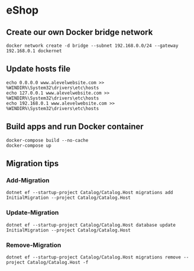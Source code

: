 ﻿# eShop

## Create our own Docker bridge network
```
docker network create -d bridge --subnet 192.168.0.0/24 --gateway 192.168.0.1 dockernet
```

## Update hosts file
```
echo 0.0.0.0 www.alevelwebsite.com >> %WINDIR%\System32\drivers\etc\hosts
echo 127.0.0.1 www.alevelwebsite.com >> %WINDIR%\System32\drivers\etc\hosts
echo 192.168.0.1 www.alevelwebsite.com >> %WINDIR%\System32\drivers\etc\hosts
```

## Build apps and run Docker container
```
docker-compose build --no-cache
docker-compose up
```

## Migration tips

### Add-Migration
```
dotnet ef --startup-project Catalog/Catalog.Host migrations add InitialMigration --project Catalog/Catalog.Host
```

### Update-Migration
```
dotnet ef --startup-project Catalog/Catalog.Host database update InitialMigration --project Catalog/Catalog.Host
```

### Remove-Migration
```
dotnet ef --startup-project Catalog/Catalog.Host migrations remove --project Catalog/Catalog.Host -f
```
